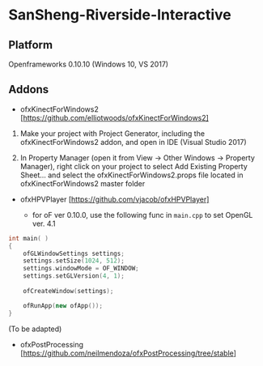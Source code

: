 # SanSheng-Riverside-Interactive

## Platform

Openframeworks 0.10.10 (Windows 10, VS 2017)

## Addons

* ofxKinectForWindows2 [https://github.com/elliotwoods/ofxKinectForWindows2]
	
1. Make your project with Project Generator, including the ofxKinectForWindows2 addon, and open in IDE (Visual Studio 2017)
	
2. In Property Manager (open it from View -> Other Windows -> Property Manager), right click on your project to select Add Existing Property Sheet... and select the ofxKinectForWindows2.props file located in ofxKinectForWindows2 master folder

* ofxHPVPlayer [https://github.com/vjacob/ofxHPVPlayer]

	- for oF ver 0.10.0, use the following func in `main.cpp` to set OpenGL ver. 4.1

```C++
int main( )
{
    ofGLWindowSettings settings;
	settings.setSize(1024, 512);
    settings.windowMode = OF_WINDOW;
    settings.setGLVersion(4, 1);
    
    ofCreateWindow(settings);

	ofRunApp(new ofApp());
}
```
	
(To be adapted)
* ofxPostProcessing [https://github.com/neilmendoza/ofxPostProcessing/tree/stable]

##
